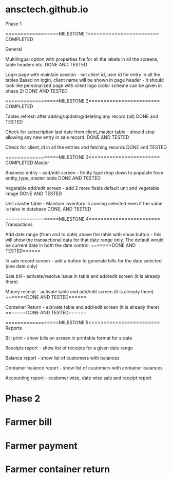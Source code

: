 # ansctech.github.io

Phase 1

==================MILESTONE 1======================== COMPLETED

General

Multilingual option with properties file for all the labels in all the screens, table headers etc. DONE AND TESTED

Login page with maintain session - set client id, user id for entry in all the tables
Based on login, client name will be shown in page header - it should look like personalized page with client logo (color scheme can be given in phase 2) DONE AND TESTED

==================MILESTONE 2======================== COMPLETED

Tables refresh after adding/updating/deleting any record (all) DONE and TESTED

Check for subscription last date from client_master table - should stop allowing any new entry in sale record. DONE AND TESTED

Check for client_id in all the entries and fetching records DONE and TESTED

==================MILESTONE 3======================== COMPLETED
Master

Business entity - add/edit screen - Entity type drop down to populate from entity_type_master table DONE AND TESTED

Vegetable add/edit screen - add 2 more fields default unit and vegetable image DONE AND TESTED

Unit master table - Maintain inventory is coming selected even if the value is false in database DONE, AND TESTED

==================MILESTONE 4========================
Transactions

Add date range (from and to date) above the table with show button - this will show the transactional data for that date range only. The default would be current date in both the date control. =======DONE AND TESTED======

In sale record screen - add a button to generate bills for the date selected (one date only)

Sale bill - activate/resolve issue in table and add/edit screen (it is already there)

Money receipt - activate table and add/edit screen (it is already there) =======DONE AND TESTED======

Container Return - activate table and add/edit screen (it is already there) =======DONE AND TESTED======

==================MILESTONE 5========================
Reports

Bill print - show bills on screen in printable format for a date

Receipts report - show list of receipts for a given date range

Balance report - show list of customers with balances

Container balance report - show list of customers with container balances

Accounting report - customer wise, date wise sale and receipt report

# Phase 2

# Farmer bill

# Farmer payment

# Farmer container return
